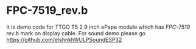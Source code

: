 # FPC-7519_rev.b
It is demo code for TTGO T5 2.9 inch ePape module which has *FPC-7519 rev.b* mark on display cable.
For sound demo please go https://github.com/elshnkhll/ULPSoundESP32
